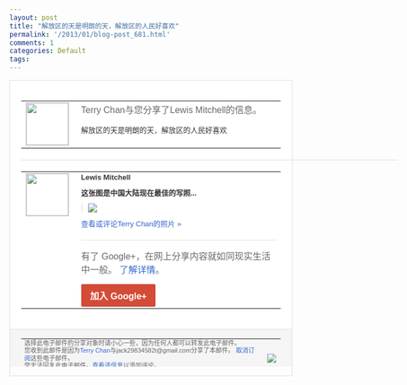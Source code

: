 ```yaml
---
layout: post
title: "解放区的天是明朗的天，解放区的人民好喜欢"
permalink: '/2013/01/blog-post_681.html'
comments: 1
categories: Default
tags: 
---
```

<!-- X-Notifications: 1:0942101eb0000000 -->

<div style="border:solid 1px #dfdfdf;color:#686868;font:13px Arial"><div style="background-color:#fff;padding:20px;"><table cellpadding="0" cellspacing="0"><tr><td style="padding-right:15px;vertical-align:top"><a href="https://plus.google.com/_/notifications/emlink?emr=14900066512970582018&amp;emid=CPj_vaHrkbUCFcoacgodUwgAAA&amp;path=%2F108643996575278738906&amp;dt=1359609280304&amp;uob=8"><img height="75" src="https://lh3.googleusercontent.com/-KKRGTyJ5Bl0/AAAAAAAAAAI/AAAAAAAAtnY/R4QEWIp3Ur0/s75-c-k-a/photo.jpg" style="border:solid 1px #cccccc;" width="75"/></a></td><td style="width:578px;color:#333;font:13px Arial;vertical-align:top"><div style="color:#686868;font:16px Arial;padding-bottom:15px">Terry Chan与您分享了Lewis Mitchell的信息。</div><div style="padding-bottom:10px">解放区的天是明朗的天，解放区的人民好喜欢</div></td></tr></table><div style="margin:20px 0;border-bottom:solid 1px #dfdfdf;width:670px"></div><table cellpadding="0" cellspacing="0"><tr><td style="padding-right:15px;vertical-align:top"><a href="https://plus.google.com/_/notifications/emlink?emr=14900066512970582018&amp;emid=CPj_vaHrkbUCFcoacgodUwgAAA&amp;path=%2F113766677385462294569&amp;dt=1359609280304&amp;uob=8"><img height="75" src="https://lh4.googleusercontent.com/-Dv0tMltiJAE/AAAAAAAAAAI/AAAAAAAARfI/YhwI3hGEdEM/s75-c-k-a/photo.jpg" style="border:solid 1px #cccccc;" width="75"/></a></td><td style="width:578px;color:#333;font:13px Arial;vertical-align:top"><div style="font-weight:bold;padding-bottom:10px">Lewis Mitchell</div><div style="padding-bottom:10px"><b>这张图是中国大陆现在最佳的写照...</b></div><div style="margin-bottom:10px;padding-left:10px; border-left:2px solid #EAEAEA"><span style="margin-right:5px"><a href="https://plus.google.com/_/notifications/emlink?emr=14900066512970582018&amp;emid=CPj_vaHrkbUCFcoacgodUwgAAA&amp;path=%2F108643996575278738906%2Fposts%2FjAxv4AWzqwg%3Fgpinv%3DAMIXal-DHKReu6KE3UZjiIN5ETbZZTZTAoApZOjL37HDeLbPrhk-CYX0HCvd6OeNcg-jD2jqrVPe6ZVSC4pdgn3WSACJ-cVt22OmdT4pR9drPCatXQqSX1I&amp;dt=1359609280304&amp;uob=8" style="color:#3366CC;text-decoration:none;"><img border="0" src="https://lh6.googleusercontent.com/-qfr7TGUgcVQ/UQnVUziViaI/AAAAAAAARp4/h0tBoMMNhfs/w160/BB4kW0qCEAAmwRO.jpg" style="max-height:200px;max-width:275px"/></a></span></div><a href="https://plus.google.com/_/notifications/emlink?emr=14900066512970582018&amp;emid=CPj_vaHrkbUCFcoacgodUwgAAA&amp;path=%2Fphotos%2F113766677385462294569%2Falbums%2F5839432946083889169%2F5839432945270884770%3Fgpinv%3DAMIXal-DHKReu6KE3UZjiIN5ETbZZTZTAoApZOjL37HDeLbPrhk-CYX0HCvd6OeNcg-jD2jqrVPe6ZVSC4pdgn3WSACJ-cVt22OmdT4pR9drPCatXQqSX1I%26authkey%3DCKT1wvOftJaTsAE&amp;dt=1359609280304&amp;uob=8" style="color:#3366CC;text-decoration:none">查看或评论Terry Chan的照片 »</a><div style="margin-top:20px;border-top:solid 1px #dfdfdf"><div style="padding:15px 0;color:#686868;font:16px Arial">有了 Google+，在网上分享内容就如同现实生活中一般。 <a href="http://www.google.com/+/learnmore/" style="color:#3366CC;text-decoration:none">了解详情</a>。</div><a href="https://plus.google.com/_/notifications/emlink?emr=14900066512970582018&amp;emid=CPj_vaHrkbUCFcoacgodUwgAAA&amp;path=%2F%3Fgpinv%3DAMIXal-DHKReu6KE3UZjiIN5ETbZZTZTAoApZOjL37HDeLbPrhk-CYX0HCvd6OeNcg-jD2jqrVPe6ZVSC4pdgn3WSACJ-cVt22OmdT4pR9drPCatXQqSX1I&amp;dt=1359609280304&amp;uob=8" style="display:inline-block;padding:7px 15px;background-color:#d44b38; color:#fff;font-size:16px; font-weight:bold;border-radius:2px;-webkit-border-radius:2px; -moz-border-radius:2px;border:solid 1px #c43b28; white-space:nowrap;text-decoration:none">加入 Google+</a></div></td></tr></table></div><div style="border-top:solid 1px #dfdfdf;padding:0 20px; background-color:#f5f5f5"><table cellpadding="0" cellspacing="0" style="height:50px"><tbody><tr><td style="vertical-align:middle;width:100%; color:#636363;font:11px Arial; line-height:120%">选择此电子邮件的分享对象时请小心一些，因为任何人都可以转发此电子邮件。<br/>您收到此邮件是因为<a href="https://plus.google.com/_/notifications/emlink?emr=14900066512970582018&amp;emid=CPj_vaHrkbUCFcoacgodUwgAAA&amp;path=%2F108643996575278738906%3Fgpinv%3DAMIXal-DHKReu6KE3UZjiIN5ETbZZTZTAoApZOjL37HDeLbPrhk-CYX0HCvd6OeNcg-jD2jqrVPe6ZVSC4pdgn3WSACJ-cVt22OmdT4pR9drPCatXQqSX1I&amp;dt=1359609280304&amp;uob=8" style="color:#3366CC;text-decoration:none">Terry Chan</a>与jack29834582t@gmail.com分享了本邮件。 <a href="https://plus.google.com/_/notifications/emlink?emr=14900066512970582018&amp;emid=CPj_vaHrkbUCFcoacgodUwgAAA&amp;path=%2F_%2Fnonplus%2Femailsettings%3Fgpinv%3DAMIXal-DHKReu6KE3UZjiIN5ETbZZTZTAoApZOjL37HDeLbPrhk-CYX0HCvd6OeNcg-jD2jqrVPe6ZVSC4pdgn3WSACJ-cVt22OmdT4pR9drPCatXQqSX1I%26est%3DADH5u8XJsmKyiDXusMbEL3nzA-m0qIQHn3d-VlkhtfLsb0_N1yMfPz81Ur1RrR0SLND9j4yJmuNBWScNv3k0D2h8Co1FNeoiD0LH1LyHiiQ3X-D-TSh2bzywlK3Vp5QKszGSecXdsj7Ssso-2wffpLibcr1fiH_2Qg&amp;dt=1359609280304&amp;uob=8" style="color:#3366CC;text-decoration:none">取消订阅</a>这些电子邮件。<br/>您无法回复此电子邮件。<a href="https://plus.google.com/_/notifications/emlink?emr=14900066512970582018&amp;emid=CPj_vaHrkbUCFcoacgodUwgAAA&amp;path=%2F108643996575278738906%2Fposts%2FjAxv4AWzqwg%3Fgpinv%3DAMIXal-DHKReu6KE3UZjiIN5ETbZZTZTAoApZOjL37HDeLbPrhk-CYX0HCvd6OeNcg-jD2jqrVPe6ZVSC4pdgn3WSACJ-cVt22OmdT4pR9drPCatXQqSX1I&amp;dt=1359609280304&amp;uob=8" style="color:#3366CC;text-decoration:none">查看该信息</a>以添加评论。<br/>Google Inc., 1600 Amphitheatre Pkwy, Mountain View, CA 94043 USA<br/></td><td><img src="https://ssl.gstatic.com/s2/oz/images/notifications/logo/google-plus-6617a72bb36cc548861652780c9e6ff1.png"/></td></tr></tbody></table></div></div>